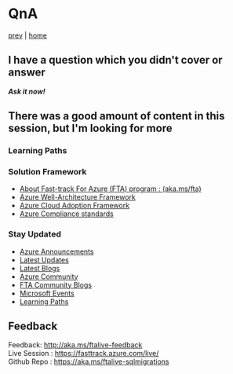# QnA

[prev](./serviceselection.md) | [home](./introduction.md)  

## I have a question which you didn't cover or answer

**_Ask it now!_**

## There was a good amount of content in this session, but I'm looking for more

### Learning Paths

### Solution Framework

- [About  Fast-track For Azure (FTA) program : (aka.ms/fta)](https://azure.microsoft.com/programs/azure-fasttrack/)
- [Azure Well-Architecture Framework](https://docs.microsoft.com/azure/architecture/framework/)
- [Azure Cloud Adoption Framework](https://docs.microsoft.com/azure/cloud-adoption-framework/)
- [Azure Compliance standards](https://docs.microsoft.com/azure/compliance/)

### Stay Updated

- [Azure Announcements](https://azure.microsoft.com/blog/topics/announcements/)
- [Latest Updates](https://azure.microsoft.com/updates/)
- [Latest Blogs](https://azure.microsoft.com/blog/)
- [Azure Community](https://azure.microsoft.com/support/community/)
- [FTA Community Blogs](https://techcommunity.microsoft.com/t5/custom/page/page-id/Blogs)
- [Microsoft Events](https://events.microsoft.com/?timeperiod=next30Days&isSharedInLocalViewMode=true&language=English)
- [Learning Paths](https://learn.microsoft.com/training/)

## Feedback

Feedback: http://aka.ms/ftalive-feedback </br>
Live Session : https://fasttrack.azure.com/live/ </br>
Github Repo : https://aka.ms/ftalive-sqlmigrations
